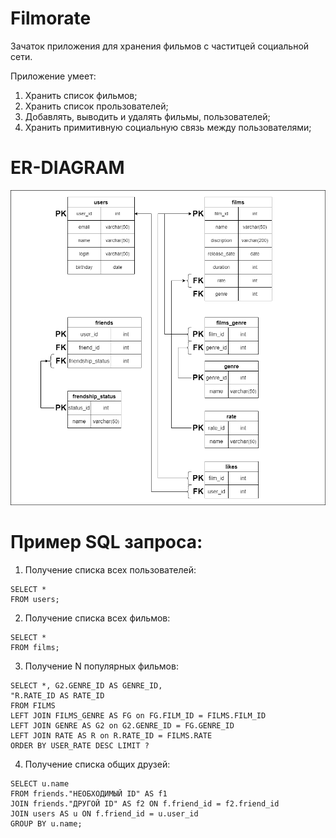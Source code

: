 # **Filmorate**

Зачаток приложения для хранения фильмов с частитцей социальной сети. 

Приложение умеет:
1. Хранить список фильмов;
2. Хранить список прользователей;
3. Добавлять, выводить и удалять фильмы, пользователей;
4. Хранить примитивную социальную связь между пользователями;

# **ER-DIAGRAM**
<picture>
  <img alt="Схема Базы Данных" src="src\BD_scheme.png">
</picture>

# Пример SQL запроса:

1. Получение списка всех пользователей:
```
SELECT *
FROM users;
```
2. Получение списка всех фильмов:
```
SELECT *
FROM films;
```
3. Получение N популярных фильмов:
```   
SELECT *, G2.GENRE_ID AS GENRE_ID,
"R.RATE_ID AS RATE_ID
FROM FILMS
LEFT JOIN FILMS_GENRE AS FG on FG.FILM_ID = FILMS.FILM_ID
LEFT JOIN GENRE AS G2 on G2.GENRE_ID = FG.GENRE_ID
LEFT JOIN RATE AS R on R.RATE_ID = FILMS.RATE
ORDER BY USER_RATE DESC LIMIT ?
```
4. Получение списка общих друзей:
```
SELECT u.name
FROM friends."НЕОБХОДИМЫЙ ID" AS f1
JOIN friends."ДРУГОЙ ID" AS f2 ON f.friend_id = f2.friend_id
JOIN users AS u ON f.friend_id = u.user_id
GROUP BY u.name;
```